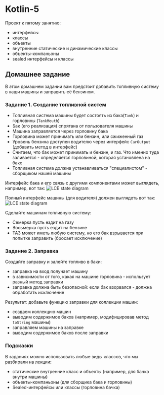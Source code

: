# Kotlin-5

Проект к пятому занятию: 
- интерфейсы 
- классы
- объекты
- внутренние статические и динамические классы
- объекты-компаньоны
- sealed интерфейсы и классы

## Домашнее задание

В этом домашнем задании вам предстоит добавить топливную систему в наши машины и заправить её 
бензином.

### Задание 1. Создание топливной систем

- Топливная система машины будет состоять из бака(`Tank`) и горловины (`TankMouth`)
- Бак (его реализация) спрятана от пользователя машины
- Машина заправляется через горловину бака
- Горловина может принимать или бензин, или сжиженный газ
- Уровень бензина доступен водителю через интерфейс `CarOutput` (добавить метод в интерфейс)
- Считаем, что бак может принимать и бензин, и газ. Что именно туда заливается - определяется 
  горловиной, которая установлена на баке
- Топливная система должна устанавливаться "специалистом" - сборщиком нашей машины

Интерфейс бака и его связь с другими компонентами может выглядеть, например, вот так:
![LCE state diagram](http://www.plantuml.com/plantuml/proxy?src=https://raw.githubusercontent.com/Android-Developer-Basic/Kotlin-6/master/doc/Tank.puml)

Полный интерфейс машины (для водителя) должен выглядеть вот так:
![LCE state diagram](http://www.plantuml.com/plantuml/proxy?src=https://raw.githubusercontent.com/Android-Developer-Basic/Kotlin-6/master/doc/Car.puml)

Сделайте машинам топливную систему:
  
- Семерка пусть ездит на газу
- Восьмерка пусть ездит на бензине
- ТАЗ может иметь любую систему, но его бак взрывается при попытке заправить (бросает исключение)

### Задание 2. Заправка

Создайте заправку и залейте топливо в баки:

- заправка на вход получает машину
- в зависимости от того, какая на машине горловина - использует разный метод заправки
- заправка должна быть безопасной: если бак взорвался - должна обработать исключение

Результат: добавьте функцию заправки для коллекции машин:

- создаем коллекцию машин
- выводим содержимое баков (например, модифицировав метод `toString` машины)
- заправляем машины на заправке
- выводим содержимое баков после заправки

### Подсказки
В заданиях можно использовать любые виды классов, что мы разбирали на лекции:

- статические внутренние класс и объекты (например, для бачка внутри машины)
- объекты-компаньоны (для сборщика бака и горловины)
- Sealed-интерфейсы или классы (горловина бачка)

